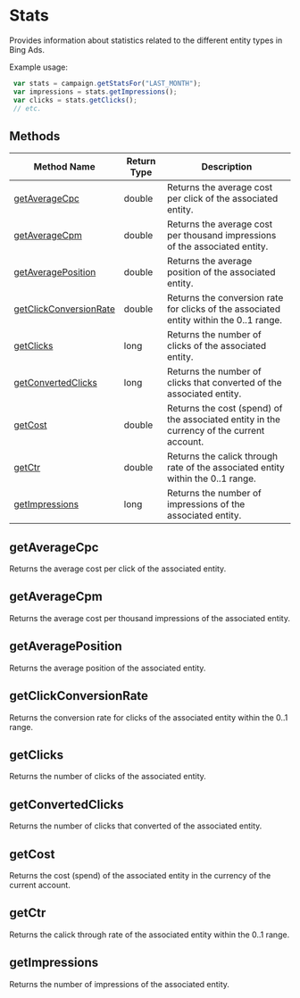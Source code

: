 # Stats
Provides information about statistics related to the different entity types in Bing Ads.

Example usage:
```javascript
 var stats = campaign.getStatsFor("LAST_MONTH");
 var impressions = stats.getImpressions();
 var clicks = stats.getClicks();
 // etc.
```

## Methods
|Method Name|Return Type|Description|
|-|-|-
[getAverageCpc](#getaveragecpc)|double|Returns the average cost per click of the associated entity.<br />
[getAverageCpm](#getaveragecpm)|double|Returns the average cost per thousand impressions of the associated entity.<br />
[getAveragePosition](#getaverageposition)|double|Returns the average position of the associated entity.<br />
[getClickConversionRate](#getclickconversionrate)|double|Returns the conversion rate for clicks of the associated entity within the 0..1 range.<br />
[getClicks](#getclicks)|long|Returns the number of clicks of the associated entity.<br />
[getConvertedClicks](#getconvertedclicks)|long|Returns the number of clicks that converted of the associated entity.<br />
[getCost](#getcost)|double|Returns the cost (spend) of the associated entity in the currency of the current account.<br />
[getCtr](#getctr)|double|Returns the calick through rate of the associated entity within the 0..1 range. <br />
[getImpressions](#getimpressions)|long|Returns the number of impressions of the associated entity.<br />

## <a name="getaveragecpc"></a>getAverageCpc
Returns the average cost per click of the associated entity.


## <a name="getaveragecpm"></a>getAverageCpm
Returns the average cost per thousand impressions of the associated entity.


## <a name="getaverageposition"></a>getAveragePosition
Returns the average position of the associated entity.


## <a name="getclickconversionrate"></a>getClickConversionRate
Returns the conversion rate for clicks of the associated entity within the 0..1 range.


## <a name="getclicks"></a>getClicks
Returns the number of clicks of the associated entity.


## <a name="getconvertedclicks"></a>getConvertedClicks
Returns the number of clicks that converted of the associated entity.


## <a name="getcost"></a>getCost
Returns the cost (spend) of the associated entity in the currency of the current account.


## <a name="getctr"></a>getCtr
Returns the calick through rate of the associated entity within the 0..1 range. 


## <a name="getimpressions"></a>getImpressions
Returns the number of impressions of the associated entity.


